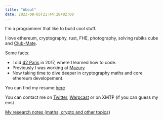 ```yaml
---
title: "About"
date: 2023-08-05T21:44:28+02:00
---
```


I'm a programmer that like to build cool stuff.

I love ethereum, cryptography, rust, FHE, photography, solving rubiks cube and [Club-Mate](https://en.wikipedia.org/wiki/Club-Mate).

Some facts:
- I did [42 Paris](https://42.fr) in 2017, where I learned how to code.
- Previously I was working at [Mazury](https://twitter.com/mazuryxyz)
- Now taking time to dive deeper in cryptography maths and core ethereum developement.

You can find my resume [here](/resume)

You can contact me on [Twitter](https://twitter.com/Matteo_Mer), [Warpcast](https://warpcast.com/mtteo) or on XMTP (if you can guess my ens)

[My research notes (maths, crypto and other topics)](https://publish.obsidian.md/matteo)
